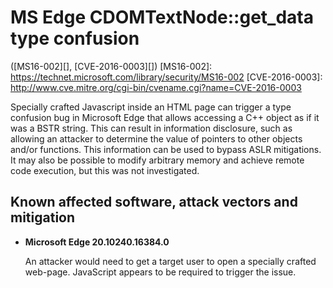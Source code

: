 MS Edge CDOMTextNode::get_data type confusion
=============================================
([MS16-002][], [CVE-2016-0003][])
[MS16-002]: https://technet.microsoft.com/library/security/MS16-002
[CVE-2016-0003]: http://www.cve.mitre.org/cgi-bin/cvename.cgi?name=CVE-2016-0003

Specially crafted Javascript inside an HTML page can trigger a type confusion
bug in Microsoft Edge that allows accessing a C++ object as if it was a BSTR
string. This can result in information disclosure, such as allowing an attacker
to determine the value of pointers to other objects and/or functions. This
information can be used to bypass ASLR mitigations. It may also be possible to
modify arbitrary memory and achieve remote code execution, but this was not
investigated.

Known affected software, attack vectors and mitigation
------------------------------------------------------
+ **Microsoft Edge 20.10240.16384.0**

  An attacker would need to get a target user to open a specially crafted
  web-page. JavaScript appears to be required to trigger the issue.
